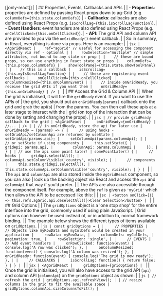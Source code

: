 [[only-react]]
|
| ## Properties, Events, Callbacks and APIs
|
| - **Properties**: properties are defined by passing React props down to ag-Grid (e.g. `columnDefs={this.state.columnDefs}`)
| - **Callbacks**: callbacks are also defined using React Props (e.g. `isScrollLag={this.isScrollLagFunction}`).
| - **Event Handlers**: event handlers are also defined using React Props (e.g. `onCellClicked={this.onCellClicked}`).
| - **API**: The grid API and column API are provided to you via the `onGridReady()` event callback.
|
| So in summary, in React, everything is done via props. Here is an example:
|
| ```jsx
| <AgGridReact
|    ref="agGrid" // useful for accessing the component directly via ref - optional
|
|    rowSelection="multiple" // simple attributes, not bound to any state or prop
|
|    // these are bound props, so can use anything in React state or props
|    columnDefs={this.props.columnDefs}
|    showToolPanel={this.state.showToolPanel}
|
|    // this is a callback
|    isScrollLag={this.myIsScrollLagFunction}
|
|    // these are registering event callbacks
|    onCellClicked={this.onCellClicked}
|    onColumnResized={this.onColumnEvent}
|
|    // inside onGridReady, you receive the grid APIs if you want them
|    onGridReady={this.onGridReady}
| />
| ```
|
| ## Access the Grid & Column API
|
| When the grid is initialised, it will fire the `gridReady` event. If you want to use the APIs of
| the grid, you should put an `onGridReady(params)` callback onto the grid and grab the api(s)
| from the params. You can then call these apis at a later stage to interact with the
| grid (on top of the interaction that can be done by setting and changing the props).
|
| ```jsx
| // provide gridReady callback to the grid
| <AgGridReact
|     onGridReady={onGridReady}
|     //...
| />
|
| // in onGridReady, store the api for later use
| onGridReady = (params) => {
|     // using hooks - setGridApi/setColumnApi are returned by useState
|     setGridApi(params.api);
|     setColumnApi(params.columnApi);
|
|     // or setState if using components
|     this.setState({
|         gridApi: params.api,
|         columnApi: params.columnApi
|     });
| }
|
| // use the api some point later!
| somePointLater() {
|     // hooks
|     gridApi.selectAll();
|     columnApi.setColumnVisible('country', visible);
|
|     // components
|     this.state.gridApi.selectAll();
|     this.state.columnApi.setColumnVisible('country', visible);
| }
| ```
|
| The `api` and `columnApi` are also stored inside the `AgGridReact` component, so you can also
| look up the backing object via React and access the `api` and `columnApi` that way if you'd prefer.
|
|  The APIs are also accessible through the component itself. For example, above the `ref` is given as `'myGrid'` which then allows the API to be accessed like this:
|
| ```jsx
| <button onClick={() => this.refs.agGrid.api.deselectAll()}>Clear Selection</button>
| ```
|
| ## Grid Options
|
| The `gridOptions` object is a 'one stop shop' for the entire interface into the grid, commonly used if using plain JavaScript.
| Grid options can however be used instead of, or in addition to, normal framework binding.
|
| The example below shows the different types of items available on `gridOptions`.
|
| ```js
| const gridOptions = {
|     // PROPERTIES
|     // Objects like myRowData and myColDefs would be created in your application
|     rowData: myRowData,
|     columnDefs: myColDefs,
|     pagination: true,
|     rowSelection: 'single',
|
|     // EVENTS
|     // Add event handlers
|     onRowClicked: function(event) { console.log('A row was clicked'); },
|     onColumnResized: function(event) { console.log('A column was resized'); },
|     onGridReady: function(event) { console.log('The grid is now ready'); },
|
|     // CALLBACKS
|     isScrollLag: function() { return false; }
| }
| ```
|
| ```jsx
| <AgGridReact
|     gridOptions={gridOptions}
| ```
|
| Once the grid is initialised, you will also have access to the grid API (`api`) and column API (`columnApi`) on the `gridOptions` object as shown:
|
| ```js
| // refresh the grid
| gridOptions.api.refreshView();
|
| // resize columns in the grid to fit the available space
| gridOptions.columnApi.sizeColumnsToFit();
| ```
